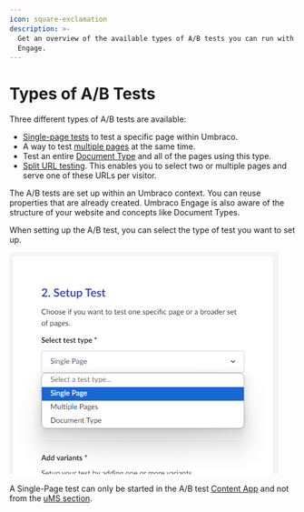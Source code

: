 ```yaml
---
icon: square-exclamation
description: >-
  Get an overview of the available types of A/B tests you can run with Umbraco
  Engage.
---
```


# Types of A/B Tests

Three different types of A/B tests are available:

* [Single-page tests](../../../../../a-b-testing/types-of-a-b-tests/single-page-a-b-test/) to test a specific page within Umbraco.
* A way to test [multiple pages](multiple-pages-test.md) at the same time.
* Test an entire [Document Type](../../../../../a-b-testing/types-of-a-b-tests/per-document-type/) and all of the pages using this type.
* [Split URL testing](split-url-test.md). This enables you to select two or multiple pages and serve one of these URLs per visitor.

The A/B tests are set up within an Umbraco context. You can reuse properties that are already created. Umbraco Engage is also aware of the structure of your website and concepts like Document Types.

When setting up the A/B test, you can select the type of test you want to set up.

![When you set up an A/B test you have to choose which type of test you want to use.](../../../.gitbook/assets/engage-a-b-test-choose-type.png)

A Single-Page test can only be started in the A/B test [Content App](../../../../../the-umarketingsuite-broad-overview/content-apps/) and not from the [uMS section](unpublished-item-51de601d-1366-488a-8ad8-0b7f52c02be5/).
